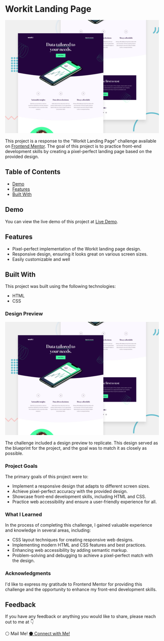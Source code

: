 # Workit Landing Page

![Workit Landing Page](preview.jpg)

This project is a response to the "Workit Landing Page" challenge available on [Frontend Mentor](https://www.frontendmentor.io/challenges/workit-landing-page-2fYnyle5lu). The goal of this project is to practice front-end development skills by creating a pixel-perfect landing page based on the provided design.

## Table of Contents

- [Demo](#demo)
- [Features](#features)
- [Built With](#built-with)

## Demo

You can view the live demo of this project at [Live Demo](https://cerenss.github.io/workit-landing-page/).

## Features

- Pixel-perfect implementation of the Workit landing page design.
- Responsive design, ensuring it looks great on various screen sizes.
- Easily customizable and well

## Built With

This project was built using the following technologies:

- HTML
- CSS

### Design Preview
<img src="preview.jpg" alt="Design Preview">

The challenge included a design preview to replicate. This design served as the blueprint for the project, and the goal was to match it as closely as possible. 

### Project Goals

The primary goals of this project were to:

- Implement a responsive design that adapts to different screen sizes.
- Achieve pixel-perfect accuracy with the provided design.
- Showcase front-end development skills, including HTML and CSS.
- Practice web accessibility and ensure a user-friendly experience for all.

### What I Learned

In the process of completing this challenge, I gained valuable experience and knowledge in several areas, including:

- CSS layout techniques for creating responsive web designs.
- Implementing modern HTML and CSS features and best practices.
- Enhancing web accessibility by adding semantic markup.
- Problem-solving and debugging to achieve a pixel-perfect match with the design.

### Acknowledgments

I'd like to express my gratitude to Frontend Mentor for providing this challenge and the opportunity to enhance my front-end development skills. 

## Feedback

If you have any feedback or anything you would like to share, please reach out to me at 👇

  <a style="text-decoration:none" href="mailto:cerennssahinn@gmail.com">⚪️ Mail Me!</a>
  <a href="https://www.linkedin.com/in/ceren-sahin/">⚫️ Connect with Me!</a>

